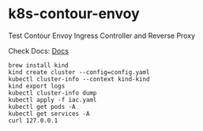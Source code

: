 # k8s-contour-envoy
Test Contour Envoy Ingress Controller and Reverse Proxy

Check Docs: [Docs](https://kind.sigs.k8s.io/docs/user/configuration/)
```
brew install kind
kind create cluster --config=config.yaml
kubectl cluster-info --context kind-kind
kind export logs
kubectl cluster-info dump
kubectl apply -f iac.yaml 
kubectl get pods -A       
kubectl get services -A   
curl 127.0.0.1
```
